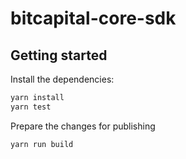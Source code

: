 bitcapital-core-sdk
===================


## Getting started

Install the dependencies:
```bash
yarn install
yarn test
```

Prepare the changes for publishing
```bash
yarn run build
```